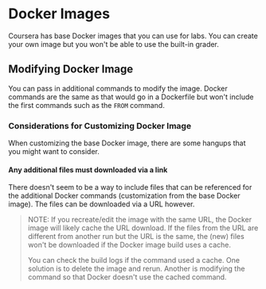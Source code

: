 # Docker Images

Coursera has base Docker images that you can use for labs. You can create your own image but you won't be able to use the built-in grader.

## Modifying Docker Image

You can pass in additional commands to modify the image. Docker commands are the same as that would go in a Dockerfile but won't include the first commands such as the `FROM` command.

### Considerations for Customizing Docker Image

When customizing the base Docker image, there are some hangups that you might want to consider.

#### Any additional files must downloaded via a link

There doesn't seem to be a way to include files that can be referenced for the additional Docker commands (customization from the base Docker image). The files can be downloaded via a URL however.

> NOTE: If you recreate/edit the image with the same URL, the Docker image will likely cache the URL download. If the files from the URL are different from another run but the URL is the same, the (new) files won't be downloaded if the Docker image build uses a cache.
> 
> You can check the build logs if the command used a cache. One solution is to delete the image and rerun. Another is modifying the command so that Docker doesn't use the cached command.